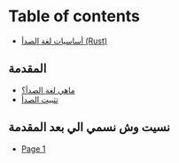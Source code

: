 # Table of contents

* [أساسيات لغة الصدأ (Rust)](README.md)

## المقدمة

* [ماهي لغة الصدأ؟](almqdmh/quickstart.md)
* [تثبيت الصدأ](almqdmh/publish-your-docs.md)

## نسيت وش نسمي الي بعد المقدمة

* [Page 1](nsyt-wsh-nsmy-aly-bad-almqdmh/page-1.md)
